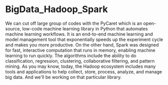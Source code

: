 # BigData_Hadoop_Spark
We can cut off large group of codes with the PyCaret which is an open-source, low-code machine learning library in Python that automates machine learning workflows. 
It is an end-to-end machine learning and model management tool that exponentially speeds up the experiment cycle and makes you more productive.
On the other hand, Spark was designed for fast, interactive computation that runs in memory, enabling machine learning to run quickly. 
The algorithms include the ability to do classification, regression, clustering, collaborative filtering, and pattern mining. 
As you may know, today, the Hadoop ecosystem includes many tools and applications to help collect, store, process, analyze, and manage big data.
And we'll be working on that particular library.
